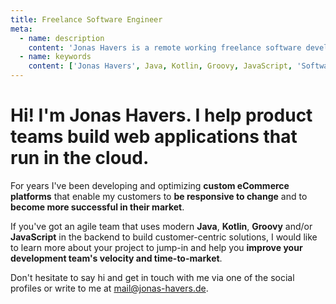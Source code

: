 ```yaml
---
title: Freelance Software Engineer
meta:
  - name: description
    content: 'Jonas Havers is a remote working freelance software developer who supports product teams in developing web applications that run in the cloud.'
  - name: keywords
    content: ['Jonas Havers', Java, Kotlin, Groovy, JavaScript, 'Software Engineer', Oldenburg]
---
```


# Hi! I'm Jonas Havers. I help product teams build web applications that run in the cloud.

<profile-photo></profile-photo>

For years I've been developing and optimizing **custom eCommerce platforms** that enable my customers to **be responsive to change** and to **become more successful in their market**.

If you've got an agile team that uses modern **Java**, **Kotlin**, **Groovy** and/or **JavaScript** in the backend to build customer-centric solutions, I would like to learn more about your project to jump-in and help you **improve your development team's velocity and time-to-market**.

Don't hesitate to say hi and get in touch with me via one of the social profiles or write to me at [mail@jonas-havers.de](mailto:mail@jonas-havers.de).
